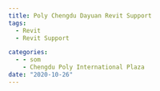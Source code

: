 ```yaml
---
title: Poly Chengdu Dayuan Revit Support
tags:
  - Revit
  - Revit Support

categories:
  - - som
    - Chengdu Poly International Plaza
date: "2020-10-26"
---
```

